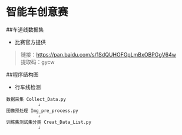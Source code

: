 # 智能车创意赛
##车道线数据集
- 比赛官方提供
>链接：https://pan.baidu.com/s/1SdQUHOFGpLmBxOBPGgV64w  
提取码：gycw

##程序结构图
- 行车线检测  

```
数据采集 Collect_Data.py
            ↓
图像预处理 Img_pre_process.py
            ↓
训练集测试集分类 Creat_Data_List.py
            ↓
```
